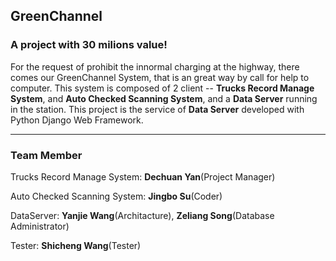 ## GreenChannel
### A project with 30 milions value!

For the request of prohibit the innormal charging at the highway, there comes our GreenChannel System, that is an great way by call for help to computer. This system is composed of 2 client -- __Trucks Record Manage System__, and __Auto Checked Scanning System__, and a __Data Server__ running in the station. This project is the service of __Data Server__ developed with Python Django Web Framework.

---

### Team Member

Trucks Record Manage System: __Dechuan Yan__(Project Manager)

Auto Checked Scanning System: __Jingbo Su__(Coder)

DataServer: __Yanjie Wang__(Architacture), __Zeliang Song__(Database Administrator)

Tester: __Shicheng Wang__(Tester)

